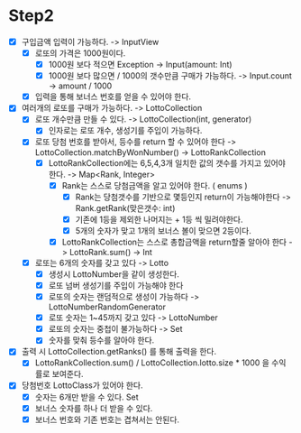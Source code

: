 # Step2
- [X] 구입금액 입력이 가능하다. -> InputView
    - [X] 로또의 가격은 1000원이다.
        - [X] 1000원 보다 적으면 Exception -> Input(amount: Int)
        - [X] 1000원 보다 많으면 / 1000의 갯수만큼 구매가 가능하다. -> Input.count -> amount / 1000
    - [X] 입력을 통해 보너스 번호를 얻을 수 있어야 한다.
- [X] 여러개의 로또를 구매가 가능하다. -> LottoCollection
    - [X] 로또 개수만큼 만들 수 있다. -> LottoCollection(int, generator)
        - [X] 인자로는 로또 개수, 생성기를 주입이 가능하다.
    - [X] 로또 당첨 번호를 받아서, 등수를 return 할 수 있어야 한다 -> LottoCollection.matchByWonNumber() -> LottoRankCollection
        - [X] LottoRankCollection에는 6,5,4,3개 일치한 값의 갯수를 가지고 있어야 한다. -> Map<Rank, Integer> 
            - [X] Rank는 스스로 당첨금액을 알고 있어야 한다. ( enums ) 
                - [X] Rank는 당첨갯수를 기반으로 몇등인지 return이 가능해야한다 -> Rank.getRank(맞은갯수: int)
                - [X] 기존에 1등을 제외한 나머지는 + 1등 씩 밀려야한다.
                - [X] 5개의 숫자가 맞고 1개의 보너스 볼이 맞으면 2등이다.
                
            - [X] LottoRankCollection는 스스로 총합금액을 return할줄 알아야 한다 -> LottoRank.sum() -> Int
      
    - [X] 로또는 6개의 숫자를 갖고 있다 -> Lotto
        - [X] 생성시 LottoNumber을 같이 생성한다.
        - [X] 로또 넘버 생성기를 주입이 가능해야 한다 
        - [X] 로또의 숫자는 랜덤적으로 생성이 가능하다 -> LottoNumberRandomGenerator
        - [X] 로또 숫자는 1~45까지 갖고 있다 -> LottoNumber
        - [X] 로또의 숫자는 중첩이 불가능하다 -> Set
        - [X] 숫자를 맞춰 등수를 알아야 한다.
- [X] 출력 시 LottoCollection.getRanks() 를 통해 출력을 한다.
    - [X] LottoRankCollection.sum() / LottoCollection.lotto.size * 1000 을 수익률로 보여준다.
- [X] 당첨번호 LottoClass가 있어야 한다.
    - [X] 숫자는 6개만 받을 수 있다. Set<LottoNumber>
    - [X] 보너스 숫자를 하나 더 받을 수 있다.
    - [X] 보너스 번호와 기존 번호는 겹쳐서는 안된다. 
